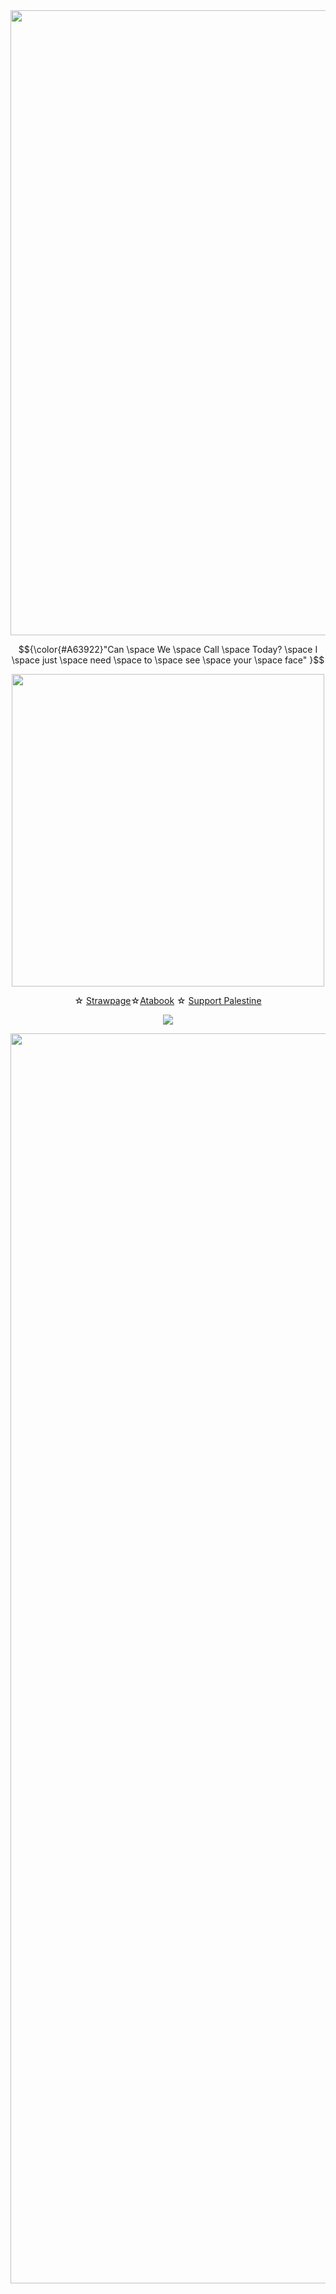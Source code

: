 
<div align="center">
	<img width = "1000" src="https://yokai.crd.co/assets/images/image51.gif?v=b4df531c">
</div>


<p align="center">
$${\color{#A63922}"Can \space We \space Call \space  Today? \space I \space just \space need \space to \space see \space your \space face" }$$
</p>



<div align="center">
	<img width = "500" src="https://static.wikia.nocookie.net/shipping/images/3/3d/GabEllie_kiss.png/revision/latest?cb=20240324164420">
</div>


<div align="center"> 
	
☆ [Strawpage](https://ellierocks.straw.page)☆[Atabook](https://skibidiellieparker.atabook.org/)  ☆ [Support Palestine](https://arab.org/click-to-help/palestine/)


![](https://komarev.com/ghpvc/?username=neurodiellie&label=profile+gang&style=for-the-badge&color=543034)

<div align="center">
	<img width = "2000" src="https://yokai.crd.co/assets/images/image51.gif?v=b4df531c">
</div> 
